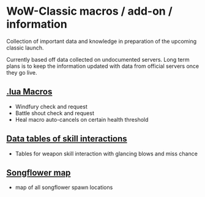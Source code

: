 # WoW-Classic macros / add-on / information
Collection of important data and knowledge in preparation of the upcoming classic launch.

Currently based off data collected on undocumented servers. Long term plans is to keep the information updated with data from official servers once they go live.

## [.lua Macros](https://github.com/TimAndreJacobsen/wow-classic/tree/master/pserver-macros#wow-classic-macros)
  - Windfury check and request
  - Battle shout check and request
  - Heal macro auto-cancels on certain health threshold
  
## [Data tables of skill interactions](https://github.com/TimAndreJacobsen/wow-classic/tree/master/tables)
  - Tables for weapon skill interaction with glancing blows and miss chance

## [Songflower map](https://github.com/TimAndreJacobsen/wow-classic/tree/master/songflower-map)
  - map of all songflower spawn locations
